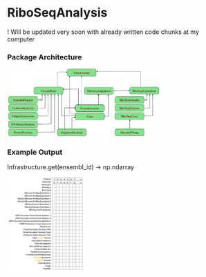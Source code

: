 # RiboSeqAnalysis

! Will be updated very soon with already written code chunks at my computer

### Package Architecture
<img src="images/map.png" width="70%" height="70%">


### Example Output
Infrastructure.get(ensembl_id) -> np.ndarray

<img src="images/matrix.png" width="35%" height="35%">

